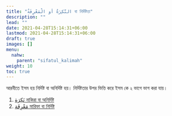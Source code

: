 ```yaml
---
title: "النَّكِرَةُ أو الْمَعْرِفَةُ বা নির্দিষ্টতা"
description: ""
lead: ""
date: 2021-04-28T15:14:31+06:00
lastmod: 2021-04-28T15:14:31+06:00
draft: true
images: []
menu: 
  nahw:
    parent: "sifatul_kalimah"
weight: 10
toc: true
---
```


আরবীতে ইসম হয় নির্দিষ্ট বা অনির্দিষ্ট হয়। নির্দিষ্টতার উপর ভিত্তি করে ইসম কে ২ ভাগে ভাগ করা যায়। 

1. [نَكِرَة নাকিরা বা অনির্দিষ্ট](/guide/nahw/kalimah/ism/marifa_nakira/nakirah)   
2. [مَعْرِفَة মারিফা বা নির্দিষ্ট](/guide/nahw/kalimah/ism/marifa_nakira/marifah)  
